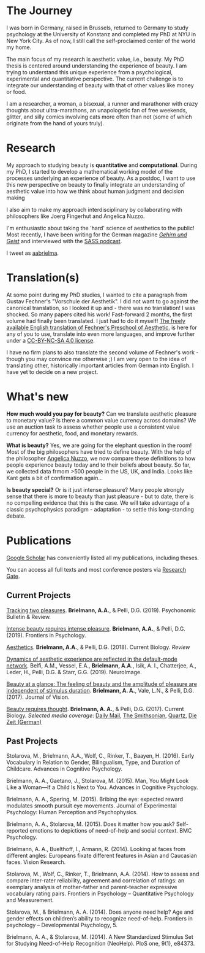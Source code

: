 # The Journey

I was born in Germany, raised in Brussels, returned to Germany to study psychology at the University of Konstanz and completed my PhD at NYU in New York City. As of now, I still call the self-proclaimed center of the world my home.

The main focus of my research is aesthetic value, i.e., beauty. My PhD thesis is centered around understanding the experience of beauty. I am trying to understand this unique experience from a psychological, experimental and quantitative perspective. The current challenge is to integrate our understanding of beauty with that of other values like money or food.

I am a researcher, a woman, a bisexual, a runner and marathoner with crazy thoughts about ultra-marathons, an unapologetic fan of free weekends, glitter, and silly comics involving cats more often than not (some of which originate from the hand of yours truly). 


# Research

My approach to studying beauty is **quantitative** and **computational**. During my PhD, I started to develop a mathematical working model of the processes underlying an experience of beauty. As a postdoc, I want to use this new perspective on beauty to finally integrate an understanding of aesthetic value into how we think about human judgment and decision making

I also aim to make my approach interdisciplinary by collaborating with philosophers like Joerg Fingerhut and Angelica Nuzzo.

I'm enthusiastic about taking the 'hard' science of aesthetics to the public! Most recently, I have been writing for the German magazine [*Gehirn und Geist*](https://www.spektrum.de/magazin/neuroaesthetik-das-geheimnis-der-schoenheit/1658104) and interviewed with the [SASS podcast](https://omny.fm/shows/super-awesome-science-show/blind-to-beauty). 

I tweet as [aabrielma](https://twitter.com/aabrielma).

# Translation(s)

At some point during my PhD studies, I wanted to cite a paragraph from Gustav Fechner's "Vorschule der Aesthetik". I did not want to go against the canonical translation, so I looked it up and - there was no translation! I was shocked. So many papers cited his work! Fast-forward 2 months, the first volume had finally been translated. I just had to do it myself! <a href="files/Preshool of aesthetics by Aenne A Brielmann.pdf" target="_blank">The freely available English translation of Fechner's Preschool of Aesthetic.</a> is here for any of you to use, translate into even more languages, and improve further under a [CC-BY-NC-SA 4.0 license](https://creativecommons.org/licenses/by-nc-sa/4.0/).

I have no firm plans to also translate the second volume of Fechner's work - though you may convince me otherwise ;) I am very open to the idea of translating other, historically important articles from German into English. I have yet to decide on a new project.

# What's new

**How much would you pay for beauty?** Can we translate aesthetic pleasure to monetary value? Is there a common value currency across domains? We use an auction task to assess whether people use a consistent value currency for aesthetic, food, and monetary rewards. 

**What is beauty?** Yes, we are going for the elephant question in the room! Most of the big philosophers have tried to define beauty. With the help of the philosopher [Angelica Nuzzo](https://www.gc.cuny.edu/page-elements/academics-research-centers-initiatives/doctoral-programs/philosophy/faculty-bios/angelica-nuzzo), we now compare these definitions to how people experience beauty today and to their beliefs about beauty. So far, we collected data frmom >500 people in the US, UK, and India. Looks like Kant gets a bit of confirmation again...

**Is beauty special?** Or is it just intense pleasure? Many people strongly sense that there is more to beauty than just pleasure - but to date, there is no compelling evidence that this is the case. We will take advantage of a classic psychophysics paradigm - adaptation - to settle this long-standing debate.


# Publications

[Google Scholar](https://scholar.google.com/citations?user=83buWAcAAAAJ&hl=en) has conveniently listed all my publications, including theses. 

You can access all full texts and most conference posters via [Research Gate](https://www.researchgate.net/profile/Aenne_Brielmann).

## Current Projects
[Tracking two pleasures](https://link.springer.com/article/10.3758/s13423-019-01695-6). **Brielmann, A.A.**, & Pelli, D.G. (2019). Psychonomic Bulletin & Review.

[Intense beauty requires intense pleasure](https://www.frontiersin.org/articles/10.3389/fpsyg.2019.02420/full?report=reader). **Brielmann, A.A.**, & Pelli, D.G. (2019). Frontiers in Psychology.

[Aesthetics](https://www.sciencedirect.com/science/article/pii/S0960982218307668). **Brielmann, A.A.**, & Pelli, D.G. (2018). Current Biology. *Review*

[Dynamics of aesthetic experience are reflected in the default-mode network](https://www.sciencedirect.com/science/article/pii/S105381191832161X). Belfi, A.M., Vessel, E.A., **Brielmann, A.A.**, Isik, A. I., Chatterjee, A., Leder, H., Pelli, D.G. & Starr, G.G. (2019). NeuroImage.

[Beauty at a glance: The feeling of beauty and the amplitude of pleasure are independent of stimulus duration](https://jov.arvojournals.org/article.aspx?articleid=2665844). **Brielmann, A. A.**, Vale, L.N., & Pelli, D.G. (2017). Journal of Vision.

[Beauty requires thought](https://www.sciencedirect.com/science/article/pii/S096098221730427X?via%3Dihub). **Brielmann, A. A.**, & Pelli, D.G. (2017). Current Biology. 
*Selected media coverage*: [Daily Mail](https://www.dailymail.co.uk/sciencetech/article-4496370/Why-stop-pause-appreciate-beauty.html), [The Smithsonian](https://www.smithsonianmag.com/science-nature/distraction-makes-us-less-able-appreciate-beauty-180963315/), [Quartz](https://qz.com/987567/distraction-prevents-us-from-seeing-beauty/), [Die Zeit (German)](https://www.zeit.de/2017/21/psychologie-immanuel-kant-schoenheit-reflex?wt_zmc=koop.ext.zonaudev.spektrumde.feed.wie-empfinden-wir-schoenheit.bildtext.link.x&utm_medium=koop&utm_source=spektrumde_zonaudev_ext&utm_campaign=feed&utm_content=wie-empfinden-wir-schoenheit_bildtext_link_x)


## Past Projects

Stolarova, M., Brielmann, A.A., Wolf, C., Rinker, T., Baayen, H. (2016). Early Vocabulary in Relation to Gender, Bilingualism, Type, and Duration of Childcare. Advances in Cognitive Psychology. 

Brielmann, A. A., Gaetano, J., Stolarova, M. (2015). Man, You Might Look Like a Woman—If a Child Is Next to You. Advances in Cognitive Psychology. 

Brielmann, A. A., Spering, M. (2015). Bribing the eye: expected reward modulates smooth pursuit eye movements. Journal of Experimental Psychology: Human Perception and Psychophysics. 

Brielmann, A. A., Stolarova, M. (2015). Does it matter how you ask? Self-reported emotions to depictions of need-of-help and social context. BMC Psychology. 

Brielmann, A. A., Buelthoff, I., Armann, R. (2014). Looking at faces from different angles: Europeans fixate different features in Asian and Caucasian faces. Vision Research. 

Stolarova, M., Wolf, C., Rinker, T., Brielmann, A.A. (2014). How to assess and compare inter-rater reliability, agreement and correlation of ratings: an exemplary analysis of mother-father and parent-teacher expressive vocabulary rating pairs. Frontiers in Psychology – Quantitative Psychology and Measurement. 

Stolarova, M., & Brielmann, A. A. (2014). Does anyone need help? Age and gender effects on children’s ability to recognize need-of-help. Frontiers in psychology – Developmental Psychology, 5. 

Brielmann, A. A., & Stolarova, M. (2014). A New Standardized Stimulus Set for Studying Need-of-Help Recognition (NeoHelp). PloS one, 9(1), e84373.
